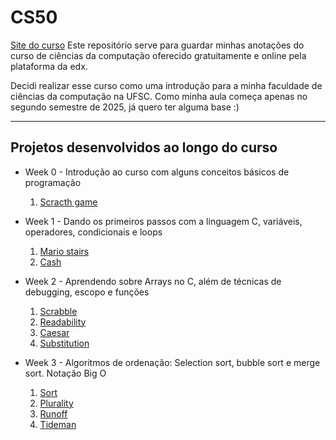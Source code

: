 # CS50
[Site do curso](https://pll.harvard.edu/course/cs50-introduction-computer-science)
Este repositório serve para guardar minhas anotações do curso de ciências da computação oferecido gratuitamente e online pela plataforma da edx.

Decidi realizar esse curso como uma introdução para a minha faculdade de ciências da computação na UFSC. Como minha aula começa apenas no segundo semestre de 2025, já quero ter alguma base :)

- - -
## Projetos desenvolvidos ao longo do curso
- Week 0 -
  Introdução ao curso com alguns conceitos básicos de programação
    1. [Scracth game](https://scratch.mit.edu/projects/1144569747/)

- Week 1 -
  Dando os primeiros passos com a linguagem C, variáveis, operadores, condicionais e loops
    1. [Mario stairs](/Week%201/problem-set-1/mario-less/)
    2. [Cash](/Week%201/problem-set-1/cash/)

- Week 2 -
  Aprendendo sobre Arrays no C, além de técnicas de debugging, escopo e funções
    1. [Scrabble](https://github.com/JPKP-Kuhn/CS50-2025/blob/main/Week%202/problem-set-2/scrabble.c)
    2. [Readability](https://github.com/JPKP-Kuhn/CS50-2025/blob/main/Week%202/problem-set-2/readablity.c)
    3. [Caesar](https://github.com/JPKP-Kuhn/CS50-2025/blob/main/Week%202/problem-set-2/caesar.c)
    4. [Substitution](https://github.com/JPKP-Kuhn/CS50-2025/blob/main/Week%202/problem-set-2/substitution.c)

- Week 3 -
  Algoritmos de ordenação: Selection sort, bubble sort e merge sort. Notação Big O
    1. [Sort](https://github.com/JPKP-Kuhn/CS50-2025/tree/main/Week%203/problem-set/sort)
    2. [Plurality](https://github.com/JPKP-Kuhn/CS50-2025/blob/main/Week%203/problem-set/plurality/plurality.c)
    3. [Runoff](https://github.com/JPKP-Kuhn/CS50-2025/blob/main/Week%203/problem-set/runoff/runoff.c)
    4. [Tideman](https://github.com/JPKP-Kuhn/CS50-2025/blob/main/Week%203/problem-set/tideman/tideman.c)
